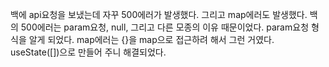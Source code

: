 백에 api요청을 보냈는데 자꾸 500에러가 발생했다.
그리고 map에러도 발생했다.
백의 500에러는 param요청, null, 그리고 다른 모종의 이유 때문이었다.
param요청 형식을 알게 되었다.
map에러는 {}을 map으로 접근하려 해서 그런 거였다.
useState([])으로 만들어 주니 해결되었다.
